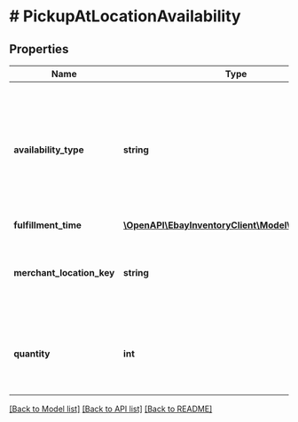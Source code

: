 # # PickupAtLocationAvailability

## Properties

Name | Type | Description | Notes
------------ | ------------- | ------------- | -------------
**availability_type** | **string** | The enumeration value in this field indicates the availability status of the inventory item at the merchant&#39;s physical store specified by the pickupAtLocationAvailability.merchantLocationKey field. This field is required if the pickupAtLocationAvailability container is used, and is always returned with the pickupAtLocationAvailability container. See AvailabilityTypeEnum for more information about how/when you use each enumeration value. For implementation help, refer to &lt;a href&#x3D;&#39;https://developer.ebay.com/api-docs/sell/inventory/types/slr:AvailabilityTypeEnum&#39;&gt;eBay API documentation&lt;/a&gt; | [optional]
**fulfillment_time** | [**\OpenAPI\EbayInventoryClient\Model\TimeDuration**](TimeDuration.md) |  | [optional]
**merchant_location_key** | **string** | The unique identifier of a merchant&#39;s store where the In-Store Pickup inventory item is currently located, or where inventory will be sent to. If the merchant&#39;s store is currently awaiting for inventory, the availabilityType value should be SHIP_TO_STORE. This field is required if the pickupAtLocationAvailability container is used, and is always returned with the pickupAtLocationAvailability container. Max length: 36 | [optional]
**quantity** | **int** | This integer value indicates the quantity of the inventory item that is available for In-Store Pickup at the store identified by the merchantLocationKey value. The value of quantity should be an integer value greater than 0, unless the inventory item is out of stock. This field is required if the pickupAtLocationAvailability container is used, and is always returned with the pickupAtLocationAvailability container. | [optional]

[[Back to Model list]](../../README.md#models) [[Back to API list]](../../README.md#endpoints) [[Back to README]](../../README.md)
